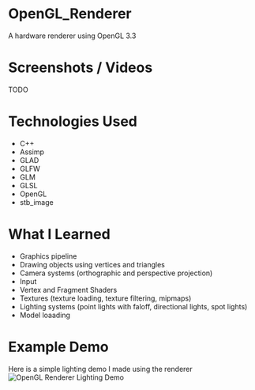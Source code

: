 # OpenGL_Renderer
A hardware renderer using OpenGL 3.3

# Screenshots / Videos
TODO

# Technologies Used
- C++
- Assimp
- GLAD
- GLFW
- GLM
- GLSL
- OpenGL
- stb_image

# What I Learned
- Graphics pipeline
- Drawing objects using vertices and triangles
- Camera systems (orthographic and perspective projection)
- Input
- Vertex and Fragment Shaders
- Textures (texture loading, texture filtering, mipmaps)
- Lighting systems (point lights with faloff, directional lights, spot lights)
- Model loaading

# Example Demo
Here is a simple lighting demo I made using the renderer
![OpenGL Renderer Lighting Demo](./img/simple_lighting_demo.gif)